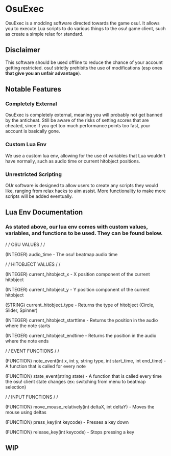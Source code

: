 # OsuExec
OsuExec is a modding software directed towards the game osu!. It allows you to execute Lua scripts to do various things to the osu! game client, such as create a simple relax for standard.

## Disclaimer
This software should be used offline to reduce the chance of your account getting restricted. osu! strictly prehibits the use of modifications (esp ones **that give you an unfair advantage**).

## Notable Features
### Completely External
OsuExec is completely external, meaning you will probably not get banned by the anticheat. Still be aware of the risks of setting scores that are cheated, since if you get too much performance points too fast, your account is basically gone.

### Custom Lua Env
We use a custom lua env, allowing for the use of variables that Lua wouldn't have normally, such as audio time or current hitobject positions.

### Unrestricted Scripting
OUr software is designed to allow users to create any scripts they would like, ranging from relax hacks to aim assist. More functionality to make more scripts will be added eventually.

## Lua Env Documentation
### As stated above, our lua env comes with custom values, variables, and functions to be used. They can be found below.

/ / OSU VALUES / /

(INTEGER) audio_time - The osu! beatmap audio time

/ / HITOBJECT VALUES / /

(INTEGER) current_hitobject_x - X position component of the current hitobject

(INTEGER) current_hitobject_y - Y position component of the current hitobject

(STRING) current_hitobject_type - Returns the type of hitobject (Circle, Slider, Spinner)

(INTEGER) current_hitobject_starttime - Returns the position in the audio where the note starts

(INTEGER) current_hitobject_endtime - Returns the position in the audio where the note ends

/ / EVENT FUNCTIONS / /

(FUNCTION) note_event(int x, int y, string type, int start_time, int end_time) - A function that is called for every note

(FUNCTION) state_event(string state) - A function that is called every time the osu! client state changes (ex: switching from menu to beatmap selection)

/ / INPUT FUNCTIONS / /

(FUNCTION) move_mouse_relatively(int deltaX, int deltaY) - Moves the mouse using deltas

(FUNCTION) press_key(int keycode) - Presses a key down

(FUNCTION) release_key(int keycode) - Stops pressing a key

## WIP
